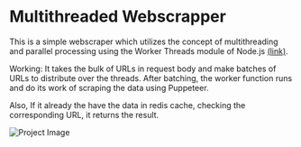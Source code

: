 # Multithreaded Webscrapper

This is a simple webscraper which utilizes the concept of multithreading and parallel processing using the Worker Threads module of Node.js [(link)](https://nodejs.org/api/worker_threads.html).

Working:
It takes the bulk of URLs in request body and make batches of URLs to distribute over the threads. After batching, the worker function runs and do its work of scraping the data using Puppeteer.

Also, If it already the have the data in redis cache, checking the corresponding URL, it returns the result.

![Project Image](https://github.com/sourabhsikarwar/ai-interviewer/src/assets/readme.png)
